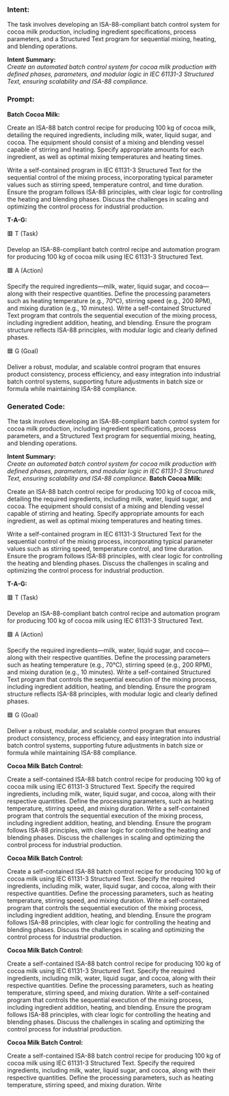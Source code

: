### Intent:
The task involves developing an ISA-88-compliant batch control system for cocoa milk production, including ingredient specifications, process parameters, and a Structured Text program for sequential mixing, heating, and blending operations.  

**Intent Summary:**  
*Create an automated batch control system for cocoa milk production with defined phases, parameters, and modular logic in IEC 61131-3 Structured Text, ensuring scalability and ISA-88 compliance.*

### Prompt:
**Batch Cocoa Milk:**

Create an ISA-88 batch control recipe for producing 100 kg of cocoa milk, detailing the required ingredients, including milk, water, liquid sugar, and cocoa. The equipment should consist of a mixing and blending vessel capable of stirring and heating. Specify appropriate amounts for each ingredient, as well as optimal mixing temperatures and heating times.

Write a self-contained program in IEC 61131-3 Structured Text for the sequential control of the mixing process, incorporating typical parameter values such as stirring speed, temperature control, and time duration. Ensure the program follows ISA-88 principles, with clear logic for controlling the heating and blending phases. Discuss the challenges in scaling and optimizing the control process for industrial production.

**T-A-G:**

🟥 T (Task)

Develop an ISA-88-compliant batch control recipe and automation program for producing 100 kg of cocoa milk using IEC 61131-3 Structured Text.

🟩 A (Action)

Specify the required ingredients—milk, water, liquid sugar, and cocoa—along with their respective quantities. Define the processing parameters such as heating temperature (e.g., 70°C), stirring speed (e.g., 200 RPM), and mixing duration (e.g., 10 minutes). Write a self-contained Structured Text program that controls the sequential execution of the mixing process, including ingredient addition, heating, and blending. Ensure the program structure reflects ISA-88 principles, with modular logic and clearly defined phases.

🟦 G (Goal)

Deliver a robust, modular, and scalable control program that ensures product consistency, process efficiency, and easy integration into industrial batch control systems, supporting future adjustments in batch size or formula while maintaining ISA-88 compliance.

### Generated Code:
The task involves developing an ISA-88-compliant batch control system for cocoa milk production, including ingredient specifications, process parameters, and a Structured Text program for sequential mixing, heating, and blending operations.  

**Intent Summary:**  
*Create an automated batch control system for cocoa milk production with defined phases, parameters, and modular logic in IEC 61131-3 Structured Text, ensuring scalability and ISA-88 compliance.*
**Batch Cocoa Milk:**

Create an ISA-88 batch control recipe for producing 100 kg of cocoa milk, detailing the required ingredients, including milk, water, liquid sugar, and cocoa. The equipment should consist of a mixing and blending vessel capable of stirring and heating. Specify appropriate amounts for each ingredient, as well as optimal mixing temperatures and heating times.

Write a self-contained program in IEC 61131-3 Structured Text for the sequential control of the mixing process, incorporating typical parameter values such as stirring speed, temperature control, and time duration. Ensure the program follows ISA-88 principles, with clear logic for controlling the heating and blending phases. Discuss the challenges in scaling and optimizing the control process for industrial production.

**T-A-G:**

🟥 T (Task)

Develop an ISA-88-compliant batch control recipe and automation program for producing 100 kg of cocoa milk using IEC 61131-3 Structured Text.

🟩 A (Action)

Specify the required ingredients—milk, water, liquid sugar, and cocoa—along with their respective quantities. Define the processing parameters such as heating temperature (e.g., 70°C), stirring speed (e.g., 200 RPM), and mixing duration (e.g., 10 minutes). Write a self-contained Structured Text program that controls the sequential execution of the mixing process, including ingredient addition, heating, and blending. Ensure the program structure reflects ISA-88 principles, with modular logic and clearly defined phases.

🟦 G (Goal)

Deliver a robust, modular, and scalable control program that ensures product consistency, process efficiency, and easy integration into industrial batch control systems, supporting future adjustments in batch size or formula while maintaining ISA-88 compliance.  

**Cocoa Milk Batch Control:**

Create a self-contained ISA-88 batch control recipe for producing 100 kg of cocoa milk using IEC 61131-3 Structured Text. Specify the required ingredients, including milk, water, liquid sugar, and cocoa, along with their respective quantities. Define the processing parameters, such as heating temperature, stirring speed, and mixing duration. Write a self-contained program that controls the sequential execution of the mixing process, including ingredient addition, heating, and blending. Ensure the program follows ISA-88 principles, with clear logic for controlling the heating and blending phases. Discuss the challenges in scaling and optimizing the control process for industrial production.

**Cocoa Milk Batch Control:**

Create a self-contained ISA-88 batch control recipe for producing 100 kg of cocoa milk using IEC 61131-3 Structured Text. Specify the required ingredients, including milk, water, liquid sugar, and cocoa, along with their respective quantities. Define the processing parameters, such as heating temperature, stirring speed, and mixing duration. Write a self-contained program that controls the sequential execution of the mixing process, including ingredient addition, heating, and blending. Ensure the program follows ISA-88 principles, with clear logic for controlling the heating and blending phases. Discuss the challenges in scaling and optimizing the control process for industrial production.

**Cocoa Milk Batch Control:**

Create a self-contained ISA-88 batch control recipe for producing 100 kg of cocoa milk using IEC 61131-3 Structured Text. Specify the required ingredients, including milk, water, liquid sugar, and cocoa, along with their respective quantities. Define the processing parameters, such as heating temperature, stirring speed, and mixing duration. Write a self-contained program that controls the sequential execution of the mixing process, including ingredient addition, heating, and blending. Ensure the program follows ISA-88 principles, with clear logic for controlling the heating and blending phases. Discuss the challenges in scaling and optimizing the control process for industrial production.

**Cocoa Milk Batch Control:**

Create a self-contained ISA-88 batch control recipe for producing 100 kg of cocoa milk using IEC 61131-3 Structured Text. Specify the required ingredients, including milk, water, liquid sugar, and cocoa, along with their respective quantities. Define the processing parameters, such as heating temperature, stirring speed, and mixing duration. Write

